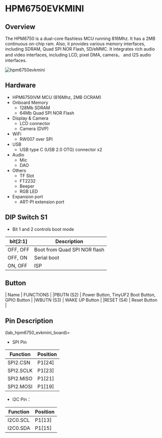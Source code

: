 # HPM6750EVKMINI

## Overview

The HPM6750 is a dual-core flashless MCU running 816Mhz. It has a 2MB continuous on-chip ram. Also, it provides various memory interfaces, including SDRAM, Quad SPI NOR Flash, SD/eMMC. It integrates rich audio and video interfaces, including LCD, pixel DMA, camera， and I2S audio interfaces.

 ![hpm6750evkmini](../../doc/images/boards/hpm6750evkmini/hpm6750evkmini.png "hpm6750evkmini")
## Hardware
- HPM6750IVM MCU (816Mhz, 2MB OCRAM)
- Onboard Memory
  - 128Mb SDRAM
  - 64Mb Quad SPI NOR Flash
- Display & Camera
  - LCD connector
  - Camera (DVP)
- WiFi
  - RW007 over SPI
- USB
  - USB type C (USB 2.0 OTG) connector x2
- Audio
  - Mic
  - DAO
- Others
  - TF Slot
  - FT2232
  - Beeper
  - RGB LED
- Expansion port
  - ART-PI extension port
## DIP Switch S1
- Bit 1 and 2 controls boot mode

| bit[2:1] | Description|
|----------|------------|
|OFF, OFF| Boot from Quad SPI NOR flash |
|OFF, ON| Serial boot |
|ON, OFF| ISP |

## Button
| Name | FUNCTIONS |
|PBUTN (S2) | Power Button, TinyUF2 Boot Button, GPIO Button |
|WBUTN (S3) | WAKE UP Button |
|RESET (S4) | Reset Button |

## Pin Description

(lab_hpm6750_evkmini_board)=

- SPI Pin

| Function | Position |
| ---- | -------- |
| SPI2.CSN    | P1[24] |
| SPI2.SCLK   | P1[23] |
| SPI2.MISO   | P1[21] |
| SPI2.MOSI   | P1[19] |

- I2C Pin：

| Function | Position |
| ---- | -------- |
| I2C0.SCL    | P1[13] |
| I2C0.SDA    | P1[15] |
